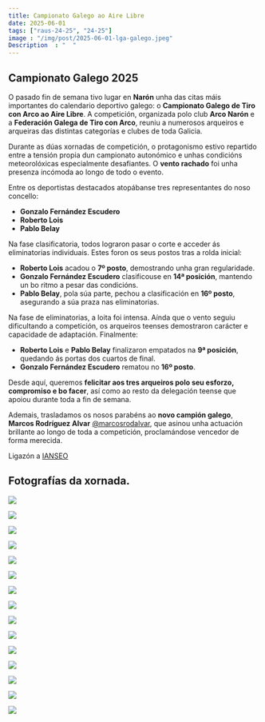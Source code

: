 ```yaml
---
title: Campionato Galego ao Aire Libre
date: 2025-06-01
tags: ["raus-24-25", "24-25"]
image : "/img/post/2025-06-01-lga-galego.jpeg"  
Description  : "  "
---
```


##  Campionato Galego  2025


O pasado fin de semana tivo lugar en **Narón** unha das citas máis importantes do calendario deportivo galego: o **Campionato Galego de Tiro con Arco ao Aire Libre**. A competición, organizada polo club **Arco Narón** e  a **Federación Galega de Tiro con Arco**, reuniu a numerosos arqueiros e arqueiras das distintas categorías e clubes de toda Galicia.

Durante as dúas xornadas de competición, o protagonismo estivo repartido entre a tensión propia dun campionato autonómico e unhas condicións meteorolóxicas especialmente desafiantes. O **vento rachado** foi unha presenza incómoda ao longo de todo o evento.

Entre os deportistas destacados atopábanse tres representantes do noso concello:
- **Gonzalo Fernández Escudero**  
- **Roberto Lois**  
- **Pablo Belay**

Na fase clasificatoria, todos lograron pasar o corte e acceder ás eliminatorias individuais. Estes foron os seus postos tras a rolda inicial:  
- **Roberto Lois** acadou o **7º posto**, demostrando unha gran regularidade.  
- **Gonzalo Fernández Escudero** clasificouse en **14ª posición**, mantendo un bo ritmo a pesar das condicións.  
- **Pablo Belay**, pola súa parte, pechou a clasificación en **16º posto**, asegurando a súa praza nas eliminatorias.

Na fase de eliminatorias, a loita foi intensa. Aínda que o vento seguiu dificultando a competición, os arqueiros teenses demostraron carácter e capacidade de adaptación. Finalmente:  
- **Roberto Lois** e **Pablo Belay** finalizaron empatados na **9ª posición**, quedando ás portas dos cuartos de final.  
- **Gonzalo Fernández Escudero** rematou no **16º posto**.


Desde aquí, queremos **felicitar aos tres arqueiros polo seu esforzo, compromiso e bo facer**, así como ao resto da delegación teense que apoiou durante toda a fin de semana.

Ademais, trasladamos os nosos parabéns ao **novo campión galego**, **Marcos Rodríguez Alvar** [@marcosrodalvar](https://www.instagram.com/marcosrodalvar), que asinou unha actuación brillante ao longo de toda a competición, proclamándose vencedor de forma merecida.




Ligazón a [IANSEO](https://www.ianseo.net/Details.php?toid=21485)



## Fotografías da xornada.

![](../2025-06-01-LGA-xor4-campGalego/00.jpeg)

![](../2025-06-01-LGA-xor4-campGalego/01.jpeg)

![](../2025-06-01-LGA-xor4-campGalego/02.jpeg)

![](../2025-06-01-LGA-xor4-campGalego/03.jpeg)

![](../2025-06-01-LGA-xor4-campGalego/04.jpeg)

![](../2025-06-01-LGA-xor4-campGalego/05.jpeg)

![](../2025-06-01-LGA-xor4-campGalego/07.jpeg)

![](../2025-06-01-LGA-xor4-campGalego/08.jpeg)

![](../2025-06-01-LGA-xor4-campGalego/09.jpeg)


![](../2025-06-01-LGA-xor4-campGalego/10.jpeg)


![](../2025-06-01-LGA-xor4-campGalego/11.jpeg)

![](../2025-06-01-LGA-xor4-campGalego/12.jpeg)


![](../2025-06-01-LGA-xor4-campGalego/13.jpeg)

![](../2025-06-01-LGA-xor4-campGalego/14.jpeg)

![](../2025-06-01-LGA-xor4-campGalego/15.jpeg)

 

